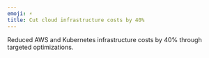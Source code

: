 ```yaml
---
emoji: ⚡
title: Cut cloud infrastructure costs by 40%
---
```


Reduced AWS and Kubernetes infrastructure costs by 40% through targeted optimizations.